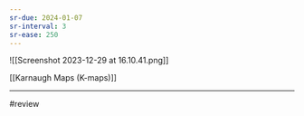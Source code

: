 ```yaml
---
sr-due: 2024-01-07
sr-interval: 3
sr-ease: 250
---
```


![[Screenshot 2023-12-29 at 16.10.41.png]]

[[Karnaugh Maps (K-maps)]]


--- 
#review 